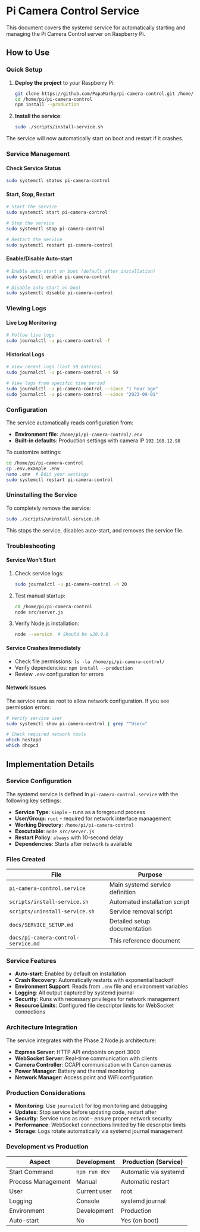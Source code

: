 # Pi Camera Control Service

This document covers the systemd service for automatically starting and managing the Pi Camera Control server on Raspberry Pi.

## How to Use

### Quick Setup

1. **Deploy the project** to your Raspberry Pi:
   ```bash
   git clone https://github.com/PapaMarky/pi-camera-control.git /home/pi/pi-camera-control
   cd /home/pi/pi-camera-control
   npm install --production
   ```

2. **Install the service**:
   ```bash
   sudo ./scripts/install-service.sh
   ```

The service will now automatically start on boot and restart if it crashes.

### Service Management

#### Check Service Status
```bash
sudo systemctl status pi-camera-control
```

#### Start, Stop, Restart
```bash
# Start the service
sudo systemctl start pi-camera-control

# Stop the service
sudo systemctl stop pi-camera-control

# Restart the service
sudo systemctl restart pi-camera-control
```

#### Enable/Disable Auto-start
```bash
# Enable auto-start on boot (default after installation)
sudo systemctl enable pi-camera-control

# Disable auto-start on boot
sudo systemctl disable pi-camera-control
```

### Viewing Logs

#### Live Log Monitoring
```bash
# Follow live logs
sudo journalctl -u pi-camera-control -f
```

#### Historical Logs
```bash
# View recent logs (last 50 entries)
sudo journalctl -u pi-camera-control -n 50

# View logs from specific time period
sudo journalctl -u pi-camera-control --since "1 hour ago"
sudo journalctl -u pi-camera-control --since "2023-09-01"
```

### Configuration

The service automatically reads configuration from:
- **Environment file**: `/home/pi/pi-camera-control/.env`
- **Built-in defaults**: Production settings with camera IP `192.168.12.98`

To customize settings:
```bash
cd /home/pi/pi-camera-control
cp .env.example .env
nano .env  # Edit your settings
sudo systemctl restart pi-camera-control
```

### Uninstalling the Service

To completely remove the service:
```bash
sudo ./scripts/uninstall-service.sh
```

This stops the service, disables auto-start, and removes the service file.

### Troubleshooting

#### Service Won't Start
1. Check service logs:
   ```bash
   sudo journalctl -u pi-camera-control -n 20
   ```

2. Test manual startup:
   ```bash
   cd /home/pi/pi-camera-control
   node src/server.js
   ```

3. Verify Node.js installation:
   ```bash
   node --version  # Should be ≥20.0.0
   ```

#### Service Crashes Immediately
- Check file permissions: `ls -la /home/pi/pi-camera-control/`
- Verify dependencies: `npm install --production`
- Review `.env` configuration for errors

#### Network Issues
The service runs as root to allow network configuration. If you see permission errors:
```bash
# Verify service user
sudo systemctl show pi-camera-control | grep "^User="

# Check required network tools
which hostapd
which dhcpcd
```

## Implementation Details

### Service Configuration

The systemd service is defined in `pi-camera-control.service` with the following key settings:

- **Service Type**: `simple` - runs as a foreground process
- **User/Group**: `root` - required for network interface management
- **Working Directory**: `/home/pi/pi-camera-control`
- **Executable**: `node src/server.js`
- **Restart Policy**: `always` with 10-second delay
- **Dependencies**: Starts after network is available

### Files Created

| File | Purpose |
|------|---------|
| `pi-camera-control.service` | Main systemd service definition |
| `scripts/install-service.sh` | Automated installation script |
| `scripts/uninstall-service.sh` | Service removal script |
| `docs/SERVICE_SETUP.md` | Detailed setup documentation |
| `docs/pi-camera-control-service.md` | This reference document |

### Service Features

- **Auto-start**: Enabled by default on installation
- **Crash Recovery**: Automatically restarts with exponential backoff
- **Environment Support**: Reads from `.env` file and environment variables
- **Logging**: All output captured by systemd journal
- **Security**: Runs with necessary privileges for network management
- **Resource Limits**: Configured file descriptor limits for WebSocket connections

### Architecture Integration

The service integrates with the Phase 2 Node.js architecture:

- **Express Server**: HTTP API endpoints on port 3000
- **WebSocket Server**: Real-time communication with clients
- **Camera Controller**: CCAPI communication with Canon cameras  
- **Power Manager**: Battery and thermal monitoring
- **Network Manager**: Access point and WiFi configuration

### Production Considerations

- **Monitoring**: Use `journalctl` for log monitoring and debugging
- **Updates**: Stop service before updating code, restart after
- **Security**: Service runs as root - ensure proper network security
- **Performance**: WebSocket connections limited by file descriptor limits
- **Storage**: Logs rotate automatically via systemd journal management

### Development vs Production

| Aspect | Development | Production (Service) |
|--------|-------------|---------------------|
| Start Command | `npm run dev` | Automatic via systemd |
| Process Management | Manual | Automatic restart |
| User | Current user | root |
| Logging | Console | systemd journal |
| Environment | Development | Production |
| Auto-start | No | Yes (on boot) |